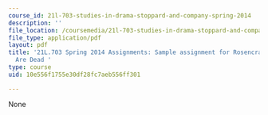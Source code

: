 ```yaml
---
course_id: 21l-703-studies-in-drama-stoppard-and-company-spring-2014
description: ''
file_location: /coursemedia/21l-703-studies-in-drama-stoppard-and-company-spring-2014/10e556f1755e30df28fc7aeb556ff301_MIT21L_703S14_RnG_Roe.pdf
file_type: application/pdf
layout: pdf
title: '21L.703 Spring 2014 Assignments: Sample assignment for Rosencrantz & Guildenstern
  Are Dead '
type: course
uid: 10e556f1755e30df28fc7aeb556ff301

---
```

None
